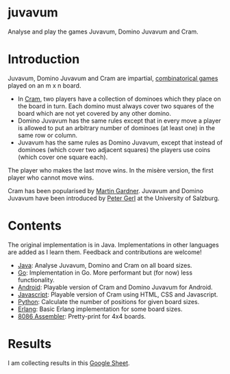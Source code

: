 juvavum
=======

Analyse and play the games Juvavum, Domino Juvavum and Cram.

# Introduction
Juvavum, Domino Juvavum and Cram are impartial, [combinatorical games](https://en.wikipedia.org/wiki/Combinatorial_game_theory) played on an m x n board.

* In [Cram](https://en.wikipedia.org/wiki/Cram_(game)), two players have a collection of dominoes which they place on the board in turn. Each domino must always cover two squares of the board which are not yet covered by any other domino.
* Domino Juvavum has the same rules except that in every move a player is allowed to put an arbitrary number of dominoes (at least one) in the same row or column.
* Juvavum has the same rules as Domino Juvavum, except that instead of dominoes (which cover two adjacent squares) the players use coins (which cover one square each).

The player who makes the last move wins. In the misère version, the first player who cannot move wins.

Cram has been popularised by [Martin Gardner](https://en.wikipedia.org/wiki/Martin_Gardner). Juvavum and Domino Juvavum have been introduced by [Peter Gerl](https://petergerl-mathematiker.tumblr.com) at the University of Salzburg.

# Contents

The original implementation is in Java. Implementations in other languages are added as I learn them. Feedback and contributions are welcome!

* [Java](java): Analyse Juvavum, Domino and Cram on all board sizes.
* [Go](go): Implementation in Go. More performant but (for now) less functionality.
* [Android](android): Playable version of Cram and Domino Juvavum for Android.
* [Javascript](js): Playable version of Cram using HTML, CSS and Javascript.
* [Python](python): Calculate the number of positions for given board sizes.
* [Erlang](erlang): Basic Erlang implementation for some board sizes.
* [8086 Assembler](asm/8086): Pretty-print for 4x4 boards.

# Results
I am collecting results in this [Google Sheet](https://docs.google.com/spreadsheets/d/1QFaqaRN4wdvPGEEx9gDphZzy8yk3d-RP9WAN8shMqsU/edit?usp=sharing).

